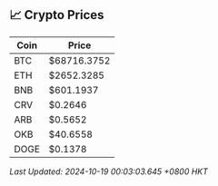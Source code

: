 ## 📈 Crypto Prices

| Coin | Price |
| ---- | ----- |
| BTC | $68716.3752 |
| ETH | $2652.3285 |
| BNB | $601.1937 |
| CRV | $0.2646 |
| ARB | $0.5652 |
| OKB | $40.6558 |
| DOGE | $0.1378 |

_Last Updated: 2024-10-19 00:03:03.645 +0800 HKT_